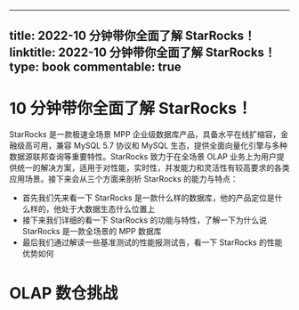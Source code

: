 
---
title: 2022-10 分钟带你全面了解 StarRocks！
linktitle: 2022-10 分钟带你全面了解 StarRocks！
type: book
commentable: true
---

# 10 分钟带你全面了解 StarRocks！

StarRocks 是一款极速全场景 MPP 企业级数据库产品，具备水平在线扩缩容，金融级高可用，兼容 MySQL 5.7 协议和 MySQL 生态，提供全面向量化引擎与多种数据源联邦查询等重要特性。StarRocks 致力于在全场景 OLAP 业务上为用户提供统一的解决方案，适用于对性能，实时性，并发能力和灵活性有较高要求的各类应用场景。接下来会从三个方面来剖析 StarRocks 的能力与特点：

- 首先我们先来看一下 StarRocks 是一款什么样的数据库，他的产品定位是什么样的，他处于大数据生态什么位置上
- 接下来我们详细的看一下 StarRocks 的功能与特性，了解一下为什么说 StarRocks 是一款全场景的 MPP 数据库
- 最后我们通过解读一些基准测试的性能报测试告，看一下 StarRocks 的性能优势如何

# OLAP 数仓挑战

    